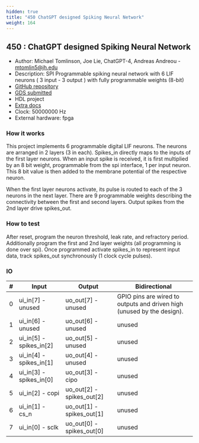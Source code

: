 ```yaml
---
hidden: true
title: "450 ChatGPT designed Spiking Neural Network"
weight: 164
---
```


## 450 : ChatGPT designed Spiking Neural Network

* Author: Michael Tomlinson, Joe Lie, ChatGPT-4, Andreas Andreou - mtomlin5@jh.edu
* Description: SPI Programmable spiking neural network with 6 LIF neurons ( 3 input - 3 output ) with fully programmable weights (8-bit)
* [GitHub repository](https://github.com/AndreouLab/tinytapeout_05_chatgpt_snn)
* [GDS submitted](https://github.com/AndreouLab/tinytapeout_05_chatgpt_snn/actions/runs/6750464443)
* HDL project
* [Extra docs]()
* Clock: 50000000 Hz
* External hardware: fpga



### How it works

This project implements 6 programmable digital LIF neurons. The neurons are arranged in 2 layers (3 in each). Spikes_in directly maps to the inputs of the first layer neurons. When an input spike is received, it is first multiplied by an 8 bit weight, programmable from the spi interface, 1 per input neuron. This 8 bit value is then added to the membrane potential of the respective neuron.

When the first layer neurons activate, its pulse is routed to each of the 3 neurons in the next layer. There are 9 programmable weights describing the connectivity between the first and second layers. Output spikes from the 2nd layer drive spikes_out.


### How to test

After reset, program the neuron threshold, leak rate, and refractory period. Additionally program the first and 2nd layer weights (all programming is done over spi). Once programmed activate spikes_in to represent input data, track spikes_out synchronously (1 clock cycle pulses).


### IO

| # | Input        | Output       | Bidirectional      |
|---|--------------|--------------| -------------------|
| 0 | ui_in[7] - unused  | uo_out[7] - unused | GPIO pins are wired to outputs and driven high (unused by the design). |
| 1 | ui_in[6] - unused  | uo_out[6] - unused | unused |
| 2 | ui_in[5] - spikes_in[2]  | uo_out[5] - unused | unused |
| 3 | ui_in[4] - spikes_in[1]  | uo_out[4] - unused | unused |
| 4 | ui_in[3] - spikes_in[0]  | uo_out[3] - cipo | unused |
| 5 | ui_in[2] - copi  | uo_out[2] - spikes_out[2] | unused |
| 6 | ui_in[1] - cs_n  | uo_out[1] - spikes_out[1] | unused |
| 7 | ui_in[0] - sclk  | uo_out[0] - spikes_out[0] | unused |
